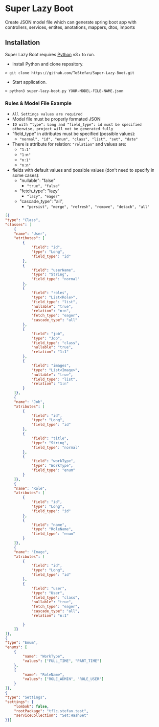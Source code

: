 # Super Lazy Boot

Create JSON model file which can generate spring boot app with controllers, services, entites, anotations, mappers, dtos, imports

## Installation

Super Lazy Boot requires [Python](https://www.python.org/) v3+ to run.
- Install Python and clone repository.
```
> git clone https://github.com/ToStefan/Super-Lazy-Boot.git
```

- Start application.
```
> python3 super-lazy-boot.py YOUR-MODEL-FILE-NAME.json
```

### Rules & Model File Example

- `All Settings values are required`
- Model file must be properly formated JSON
- `ID with "type": Long and "field_type": id must be specified otherwise, project will not be generated fully`
- "field_type" in attributes must be specified (possible values):
	- `"normal", "id", "enum", "class", "list", "set", "date" `
- There is attribute for relation: `"relation"` and values are:
	- `"1:1"`
	- `"1:n"`
	- `"n:1"`
	- `"n:n"`
- fields with default values and possible values (don't need to specify in some cases):
	- "nullable": "false"
		- `"true", "false"`
	- "fetch_type": "lazy"
		- `"lazy", "eager"`
	- "cascade_type": "all",
		- `"persist", "merge", "refresh", "remove", "detach", "all"`


```json
[{
"type": "Class",
"classes": [
	{
	"name": "User",
	"atributes": [
		{
			"field": "id",
			"type": "Long",
			"field_type": "id"
		},
		{
			"field": "userName",
			"type": "String",
			"field_type": "normal"
		},
		{
			"field": "roles",
			"type": "List<Role>",
			"field_type": "list",
			"nullable": "true",
			"relation": "n:n",
			"fetch_type": "eager",
			"cascade_type": "all"
		},
		{
			"field": "job",
			"type": "Job",
			"field_type": "class",
			"nullable": "true",
			"relation": "1:1"
		},
		{
			"field": "images",
			"type": "List<Image>",
			"nullable": "true",
			"field_type": "list",
			"relation": "1:n"
		}
	]},
	{
	"name": "Job",
	"atributes": [
		{
			"field": "id",
			"type": "Long",
			"field_type": "id"
		},
		{
			"field": "title",
			"type": "String",
			"field_type": "normal"
		},
		{
			"field": "workType",
			"type": "WorkType",
			"field_type": "enum"
		}
	]},
	{
	"name": "Role",
	"atributes": [
		{
			"field": "id",
			"type": "Long",
			"field_type": "id"
		},
		{
			"field": "name",
			"type": "RoleName",
			"field_type": "enum"
		}
	]},
	{
	"name": "Image",
	"atributes": [
		{
			"field": "id",
			"type": "Long",
			"field_type": "id"
		},
		{
			"field": "user",
			"type": "User",
			"field_type": "class",
			"nullable": "true",
			"fetch_type": "eager",
			"cascade_type": "all",
			"relation": "n:1"

		}
	]}
]},
{
"type": "Enum",
"enums": [
	{
		"name": "WorkType",
		"values": ["FULL_TIME", "PART_TIME"]
	},
	{
		"name": "RoleName",
		"values": ["ROLE_ADMIN", "ROLE_USER"]
	}
]},
{
"type": "Settings",
"settings": {
	"lombok": false,
	"rootPackage": "tflc.stefan.test",
	"serviceCollection": "Set:HashSet"
}}]

```

